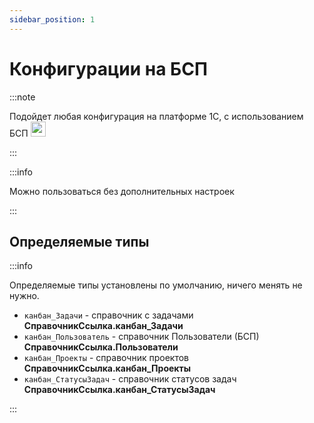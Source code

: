 ```yaml
---
sidebar_position: 1
---
```


# Конфигурации на БСП 


:::note

Подойдет любая конфигурация на платформе 1С, с использованием БСП <img alt="cool" src="https://github.githubassets.com/images/icons/emoji/unicode/1f60e.png" width="24" />


:::

:::info

Можно пользоваться без дополнительных настроек

:::

## Определяемые типы

:::info

Определяемые типы установлены по умолчанию, ничего менять не нужно.
- `канбан_Задачи` - справочник с задачами **СправочникСсылка.канбан_Задачи**
- `канбан_Пользователь` - справочник Пользователи (БСП) **СправочникСсылка.Пользователи**
- `канбан_Проекты` - справочник проектов **СправочникСсылка.канбан_Проекты**
- `канбан_СтатусыЗадач` - справочник статусов задач **СправочникСсылка.канбан_СтатусыЗадач**


:::